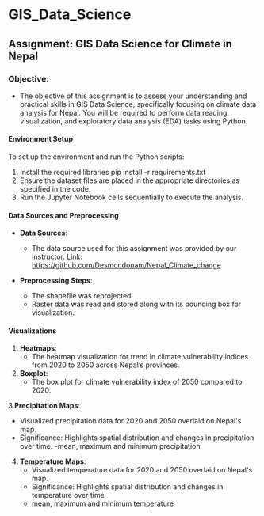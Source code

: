 # GIS_Data_Science
## Assignment: GIS Data Science for Climate in Nepal
### Objective:
- The objective of this assignment is to assess your understanding and practical skills in GIS Data Science, specifically focusing on climate data analysis for Nepal. You will be required to perform data reading, visualization, and exploratory data analysis (EDA) tasks using Python.

#### Environment Setup

To set up the environment and run the Python scripts:

1. Install the required libraries
   pip install -r requirements.txt
2. Ensure the dataset files are placed in the appropriate directories as specified in the code.
3. Run the Jupyter Notebook cells sequentially to execute the analysis.

#### Data Sources and Preprocessing

- **Data Sources**:

  - The data source used for this assignment was provided by our instructor. Link: https://github.com/Desmondonam/Nepal_Climate_change

- **Preprocessing Steps**:
  - The shapefile was reprojected 
  - Raster data was read and stored along with its bounding box for visualization.


#### Visualizations

1. **Heatmaps**:
   - The heatmap visualization for trend in climate vulnerability indices from 2020 to 2050 across Nepal’s provinces.
2. **Boxplot**:
   - The box plot for climate vulnerability index of 2050 compared to 2020.

3.**Precipitation Maps**:
   - Visualized precipitation data for 2020 and 2050 overlaid on Nepal's map.
   - Significance: Highlights spatial distribution and changes in precipitation over time.
   -mean, maximum and minimum precipitation
4. **Temperature Maps**:
   - Visualized temperature data for 2020 and 2050 overlaid on Nepal's map.
   - Significance: Highlights spatial distribution and changes in temperature over time
   - mean, maximum and minimum temperature
